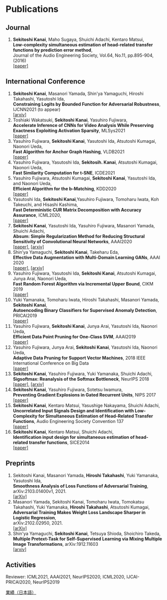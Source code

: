 # Publications
## Journal
1. **Sekitoshi Kanai**, Maho Sugaya, Shuichi Adachi, Kentaro Matsui,  
**Low-complexity simultaneous estimation of head-related transfer functions by prediction error method**,  
Journal of the Audio Engineering Society, Vol.64, No.11, pp.895-904, (2016)  
[[paper]](https://www.aes.org/e-lib/browse.cfm?elib=17475)

## International Conference
1. **Sekitoshi Kanai**, Masanori Yamada, Shin'ya Yamaguchi, Hiroshi Takahashi, Yasutoshi Ida,  
  **Constraining Logits by Bounded Function for Adversarial Robustness**, IJCNN2021 (to appear)  
  [[arxiv]](https://arxiv.org/abs/2010.02558)
1. Toshiaki Wakatsuki, **Sekitoshi Kanai**, Yasuhiro Fujiwara,  
 **Accelerate Inference of CNNs for Video Analysis While Preserving Exactness Exploiting Activation Sparsity**, MLSys2021  
 [[paper]](https://proceedings.mlsys.org/paper/2021/hash/f033ab37c30201f73f142449d037028d-Abstract.html)
1. Yasuhiro Fujiwara, **Sekitoshi Kanai**, Yasutoshi Ida, Atsutoshi Kumagai, Naonori Ueda,  
**Fast Algorithm for Anchor Graph Hashing**, VLDB2021  
[[paper]](http://www.vldb.org/pvldb/vol14/p916-fujiwara.pdf)
1. Yasuhiro Fujiwara, Yasutoshi Ida, **Sekitosih. Kanai**, Atsutoshi Kumagai, Naonori Ueda,  
**Fast Similarity Computation for t-SNE**, ICDE2021
1. Yasuhiro Fujiwara, Atsutoshi Kumagai, **Sekitoshi Kanai**, Yasutoshi Ida, and Naonori Ueda,  
 **Efficient Algorithm for the b-Matching**, KDD2020  
[[paper]](https://dl.acm.org/doi/10.1145/3394486.3403061)
1. Yasutoshi Ida, **Sekitoshi Kanai**,Yasuhiro Fujiwara, Tomoharu Iwata, Koh Takeuchi, and Hisashi Kashima,  
**Fast Deterministic CUR Matrix Decomposition with Accuracy Assurance**, ICML2020,   
[[paper]](http://proceedings.mlr.press/v119/ida20a.html)
1. **Sekitoshi Kanai**, Yasutoshi Ida, Yasuhiro Fujiwara, Masanori Yamada, Shuichi Adachi,  
**Absum: Simple Regularization Method for Reducing Structural Sensitivity of Convolutional Neural Networks**, AAAI2020  
[[paper]](https://ojs.aaai.org//index.php/AAAI/article/view/5865), [[arxiv]](https://arxiv.org/abs/1909.08830)
1. Shin’ya Yamaguchi, **Sekitoshi Kanai**, Takeharu Eda,  
**Effective Data Augmentation with Multi-Domain Learning GANs**, AAAI 2020  
[[paper]](https://ojs.aaai.org//index.php/AAAI/article/view/6131), [[arxiv]](https://arxiv.org/abs/1912.11597)
1. Yasuhiro Fujiwara, Yasutoshi Ida, **Sekitoshi Kanai**, Atsutoshi Kumagai, Junya Arai, Naonori Ueda,  
**Fast Random Forest Algorithm via Incremental Upper Bound**, CIKM 2019  
[[paper]](https://dl.acm.org/doi/10.1145/3357384.3358092)
1. Yuki Yamanaka, Tomoharu Iwata, Hiroshi Takahashi, Masanori Yamada, **Sekitoshi Kanai**,  
**Autoencoding Binary Classifiers for Supervised Anomaly Detection**, PRICAI2019  
[[paper]](https://link.springer.com/chapter/10.1007/978-3-030-29911-8_50)
1. Yasuhiro Fujiwara, **Sekitoshi Kanai**, Junya Arai, Yasutoshi Ida, Naonori Ueda,  
**Efficient Data Point Pruning for One-Class SVM**, AAAI2019  
[[paper]](https://ojs.aaai.org//index.php/AAAI/article/view/4239)
1. Yasuhiro Fujiwara, Junya Arai, **Sekitoshi Kanai**, Yasutoshi Ida, Naonori Ueda,  
**Adaptive Data Pruning for Support Vector Machines**, 2018 IEEE International Conference on Big Data  
[[paper]](https://ieeexplore.ieee.org/document/8622287/)
1. **Sekitoshi Kanai**, Yasuhiro Fujiwara, Yuki Yamanaka, Shuichi Adachi,  
**Sigsoftmax: Reanalysis of the Softmax Bottleneck**, NeurIPS 2018  
[[paper]](https://proceedings.neurips.cc/paper/2018/hash/9dcb88e0137649590b755372b040afad-Abstract.html), [[arxiv]](https://arxiv.org/abs/1805.10829)
1. **Sekitoshi Kanai**, Yasuhiro Fujiwara, Sotetsu Iwamura,  
**Preventing Gradient Explosions in Gated Recurrent Units**, NIPS 2017  
[[paper]](https://proceedings.neurips.cc/paper/2017/hash/f2fc990265c712c49d51a18a32b39f0c-Abstract.html)
1. **Sekitoshi Kanai**, Kentaro Matsui, Yasushige Nakayama, Shuichi Adachi,  
**Uncorrelated Input Signals Design and Identification with Low-Complexity for Simultaneous Estimation of Head-Related Transfer Functions**, Audio Engineering Society Convention 137  
[[paper]](https://secure.aes.org/forum/pubs/conventions/?elib=17475)
1. **Sekitoshi Kanai**, Kentaro Matsui, Shuichi Adachi,  
**Identification input design for simultaneous estimation of head-related transfer functions**, SICE2014  
[[paper]](https://ieeexplore.ieee.org/document/6935290?arnumber=6935290)

## Preprints
1. Sekitoshi Kanai, Masanori Yamada, **Hiroshi Takahashi**, Yuki Yamanaka, Yasutoshi Ida,  
  **Smoothness Analysis of Loss Functions of Adversarial Training**,  
  arXiv:2103.01400v1, 2021.  
  [[arXiv]](https://arxiv.org/abs/2103.01400)  
1. Masanori Yamada, Sekitoshi Kanai, Tomoharu Iwata, Tomokatsu Takahashi, Yuki Yamanaka, **Hiroshi Takahashi**, Atsutoshi Kumagai,  
  **Adversarial Training Makes Weight Loss Landscape Sharper in Logistic Regression**,  
  arXiv:2102.02950, 2021.  
  [[arXiv]](https://arxiv.org/abs/2102.02950v1)
1. Shin'ya Yamaguchi, **Sekitoshi Kanai**, Tetsuya Shioda, Shoichiro Takeda,  
 **Multiple Pretext-Task for Self-Supervised Learning via Mixing Multiple Image Transformations**, arXiv:1912.11603  
 [[arxiv]](https://arxiv.org/abs/1912.11603)

## Activities
Reviewer: ICML2021, AAAI2021, NeurIPS2020, ICML2020, IJCAI-PRICAI2020, NeurIPS2019

[業績（日本語）](/JapanesePub.md)